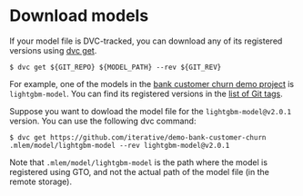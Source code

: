 # Download models

If your model file is DVC-tracked, you can download any of its registered
versions using [dvc get](https://dvc.org/doc/command-reference/get).

```cli
$ dvc get ${GIT_REPO} ${MODEL_PATH} --rev ${GIT_REV}
```

For example, one of the models in the
[bank customer churn demo project](https://github.com/iterative/demo-bank-customer-churn)
is `lightgbm-model`. You can find its registered versions in the
[list of Git tags](https://github.com/iterative/demo-bank-customer-churn/tags).

Suppose you want to dowload the model file for the `lightgbm-model@v2.0.1`
version. You can use the following dvc command:

```cli
$ dvc get https://github.com/iterative/demo-bank-customer-churn .mlem/model/lightgbm-model --rev lightgbm-model@v2.0.1
```

Note that `.mlem/model/lightgbm-model` is the path where the model is registered
using GTO, and not the actual path of the model file (in the remote storage).
